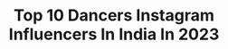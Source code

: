 ---
title: Top 10 Dancers Instagram Influencers In India In 2023
description: >-
  Find top dancers Instagram influencers in India in 2023. Most popular hashtags: #reels #reelitfeelit #reelkarofeelkaro.
platform: Instagram
hits: 1204
text_top: See the best Instagram profiles on inBeat.
text_bottom: Our database holds 1204 Instagram influencers like this in India for you to collaborate.
profiles:
  - username: "gwendancer01"
    fullname: >-
      Dancer
    bio: >-
      #crazyfordance #dancer💃 #dancelover
    location: "India"
    followers: 8312
    engagement: 193
    commentsToLikes: 0.064726
    id: ck9wp3j8y7nbw0j78m30ryd3h
    verified: false
    hashtags: "#reels, #reelitfeelit, #bhojpuriya, #reelkarofeelkaro"
  - username: "sona_dey_official"
    fullname: >-
      Sona Dey
    bio: >-
      Actor | Model | Dancer Work Hard Until Your Signature Turns to Autograph💫😊 - Any Queries - 6232770057
    location: "India"
    followers: 4450436
    engagement: 446
    commentsToLikes: 0.019763
    id: ck9hcqspvmm3j0j78190rorkp
    verified: false
    hashtags: "#viral, #trending, #reels, #padmavati"
  - username: "becheekha"
    fullname: >-
      Muhammad Diligent Blesslee
    bio: >-
      #SINGER 🎶 #DANCER 🕺 #ACTOR 🎭 #Youtube 840K🎬 #Biggboss Season 4 RunnerUp✌🏼 Manager : @_.am._nimya_.sn._ Business: @akhil_cj8
    location: "India"
    followers: 602602
    engagement: 3922
    commentsToLikes: 0.012958
    id: ck6ugybcg5w2g0j713qomb4hz
    verified: false
    hashtags: "#blesslee, #becheekha, #biggbossmalayalam, #cyberpunk"
  - username: "norafatehi"
    fullname: >-
      Nora Fatehi
    bio: >-
      Actress|Performer|Singer|Self taught dancer|Producer| mv director❤️🇨🇦🇲🇦🇮🇳
    location: "India"
    followers: 43717689
    engagement: 156
    commentsToLikes: 0.004918
    id: ck0twqbkigeow0i193k3oz5ni
    verified: true
    hashtags: "#cosmopolitanindia, #cosmoindiacoverstar, #dirtylittlesecret, #cosmoindiacover"
  - username: "shakibshajareh"
    fullname: >-
      Shakib Shajareh
    bio: >-
      Studied #performance at #Wollongong University "#Actor""Piano player" "singer" "salsa dancer" "#Actor_Researcher" "#EMIMTRA_Method"
    location: "India"
    followers: 36073
    engagement: 1238
    commentsToLikes: 0.057398
    id: ck6u4x0jd69rw0j71bm78gj3j
    verified: false
    hashtags: "#shakibshajareh, #actor, #acting, #emimtra"
  - username: "nickbencivengo"
    fullname: >-
      nick
    bio: >-
      dancer/actor tiktok- 3.7m contact- nickybencivengo@yahoo.com ❤️‍🔥
    location: "India"
    followers: 455004
    engagement: 2078
    commentsToLikes: 0.020902
    id: ck5pvg2d3hpjx0i11axuz1i0b
    verified: false
    hashtags: "#reels, #dkspartner, #welcomeback, #ad"
  - username: "salma__rais"
    fullname: >-
      SART
    bio: >-
      سلمى رايس ♾ A ball of energy 🕊 • Med student 🩺 • Dancer | Performer • Little actress | Short film producer First member of @ichtah Agency
    location: "India"
    followers: 67196
    engagement: 687
    commentsToLikes: 0.050597
    id: ck5q6c1buws7v0i11zh56smzg
    verified: false
    hashtags: "#conceptvideo, #dance, #art, #yrmonrouge"
  - username: "chhaviverg"
    fullname: >-
      Chhavi Verg
    bio: >-
      👑Miss NJ USA 2017 | Miss USA 2017 1st RU 🙏🏽Indian Classical Dancer 🗣Speaker 🤓Life-long Learner EMAIL FOR BUSINESS INQUIRIES
    location: "India"
    followers: 166436
    engagement: 628
    commentsToLikes: 0.018475
    id: ck0u68pdr19nt0i19941l6hjl
    verified: true
    hashtags: "#simonsaid, #foundatsimon, #ad, #grwm"
  - username: "nikkitachadha"
    fullname: >-
      𝐍𝐈𝐊𝐊𝐈𝐓𝐀 𝐂𝐇𝐀𝐃𝐇𝐀
    bio: >-
      Actress | Dancer | Model⠀⠀⠀⠀⠀⠀ 🇮🇳 British Indian 📍 London, UK
    location: "India"
    followers: 28810
    engagement: 489
    commentsToLikes: 0.062852
    id: ckap1aywrtszo0i78g3vkumbb
    verified: false
    hashtags: "#ad, #loccitane, #sundayfunday, #hudabeauty"
  - username: "ritiksharmaofficial_"
    fullname: >-
      RITIK SHARMA
    bio: >-
      Engineer🔹Singer🔹Model State Chess Champ Professional Salsa Dancer Digital Marketer Verified Amazon Influencer 5'10 DEL 😎 🕉️Brahmin DM/MAIL for Collab
    location: "India"
    followers: 46731
    engagement: 833
    commentsToLikes: 0.088347
    id: ckf5u6zrdjslq0j23ziwjqc7d
    verified: false
    hashtags: "#reelkarofeelkaro, #reelsvideo, #reelit, #reelitfeelit"
---